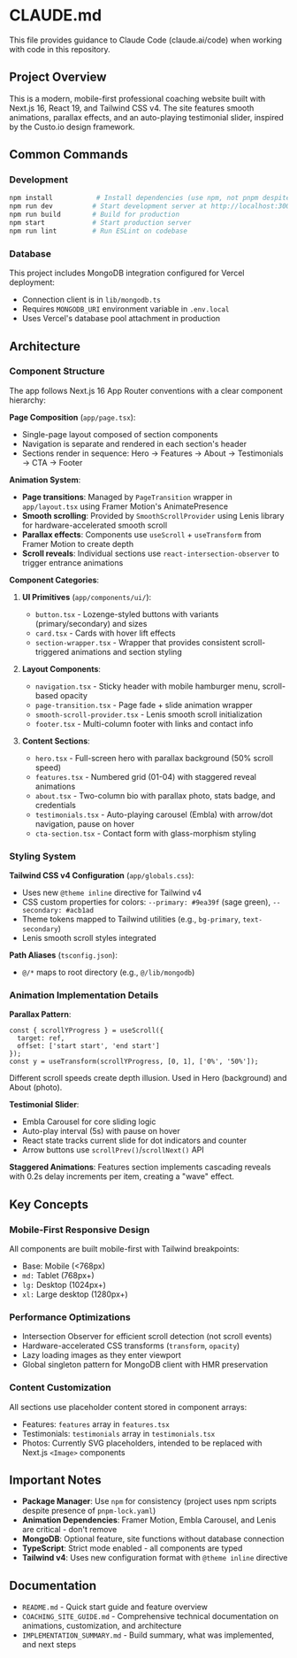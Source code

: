 # CLAUDE.md

This file provides guidance to Claude Code (claude.ai/code) when working with code in this repository.

## Project Overview

This is a modern, mobile-first professional coaching website built with Next.js 16, React 19, and Tailwind CSS v4. The site features smooth animations, parallax effects, and an auto-playing testimonial slider, inspired by the Custo.io design framework.

## Common Commands

### Development
```bash
npm install           # Install dependencies (use npm, not pnpm despite pnpm-lock.yaml presence)
npm run dev          # Start development server at http://localhost:3000
npm run build        # Build for production
npm start            # Start production server
npm run lint         # Run ESLint on codebase
```

### Database
This project includes MongoDB integration configured for Vercel deployment:
- Connection client is in `lib/mongodb.ts`
- Requires `MONGODB_URI` environment variable in `.env.local`
- Uses Vercel's database pool attachment in production

## Architecture

### Component Structure

The app follows Next.js 16 App Router conventions with a clear component hierarchy:

**Page Composition** (`app/page.tsx`):
- Single-page layout composed of section components
- Navigation is separate and rendered in each section's header
- Sections render in sequence: Hero → Features → About → Testimonials → CTA → Footer

**Animation System**:
- **Page transitions**: Managed by `PageTransition` wrapper in `app/layout.tsx` using Framer Motion's AnimatePresence
- **Smooth scrolling**: Provided by `SmoothScrollProvider` using Lenis library for hardware-accelerated smooth scroll
- **Parallax effects**: Components use `useScroll` + `useTransform` from Framer Motion to create depth
- **Scroll reveals**: Individual sections use `react-intersection-observer` to trigger entrance animations

**Component Categories**:

1. **UI Primitives** (`app/components/ui/`):
   - `button.tsx` - Lozenge-styled buttons with variants (primary/secondary) and sizes
   - `card.tsx` - Cards with hover lift effects
   - `section-wrapper.tsx` - Wrapper that provides consistent scroll-triggered animations and section styling

2. **Layout Components**:
   - `navigation.tsx` - Sticky header with mobile hamburger menu, scroll-based opacity
   - `page-transition.tsx` - Page fade + slide animation wrapper
   - `smooth-scroll-provider.tsx` - Lenis smooth scroll initialization
   - `footer.tsx` - Multi-column footer with links and contact info

3. **Content Sections**:
   - `hero.tsx` - Full-screen hero with parallax background (50% scroll speed)
   - `features.tsx` - Numbered grid (01-04) with staggered reveal animations
   - `about.tsx` - Two-column bio with parallax photo, stats badge, and credentials
   - `testimonials.tsx` - Auto-playing carousel (Embla) with arrow/dot navigation, pause on hover
   - `cta-section.tsx` - Contact form with glass-morphism styling

### Styling System

**Tailwind CSS v4 Configuration** (`app/globals.css`):
- Uses new `@theme inline` directive for Tailwind v4
- CSS custom properties for colors: `--primary: #9ea39f` (sage green), `--secondary: #acb1ad`
- Theme tokens mapped to Tailwind utilities (e.g., `bg-primary`, `text-secondary`)
- Lenis smooth scroll styles integrated

**Path Aliases** (`tsconfig.json`):
- `@/*` maps to root directory (e.g., `@/lib/mongodb`)

### Animation Implementation Details

**Parallax Pattern**:
```tsx
const { scrollYProgress } = useScroll({
  target: ref,
  offset: ['start start', 'end start']
});
const y = useTransform(scrollYProgress, [0, 1], ['0%', '50%']);
```
Different scroll speeds create depth illusion. Used in Hero (background) and About (photo).

**Testimonial Slider**:
- Embla Carousel for core sliding logic
- Auto-play interval (5s) with pause on hover
- React state tracks current slide for dot indicators and counter
- Arrow buttons use `scrollPrev()`/`scrollNext()` API

**Staggered Animations**:
Features section implements cascading reveals with 0.2s delay increments per item, creating a "wave" effect.

## Key Concepts

### Mobile-First Responsive Design
All components are built mobile-first with Tailwind breakpoints:
- Base: Mobile (<768px)
- `md:` Tablet (768px+)
- `lg:` Desktop (1024px+)
- `xl:` Large desktop (1280px+)

### Performance Optimizations
- Intersection Observer for efficient scroll detection (not scroll events)
- Hardware-accelerated CSS transforms (`transform`, `opacity`)
- Lazy loading images as they enter viewport
- Global singleton pattern for MongoDB client with HMR preservation

### Content Customization
All sections use placeholder content stored in component arrays:
- Features: `features` array in `features.tsx`
- Testimonials: `testimonials` array in `testimonials.tsx`
- Photos: Currently SVG placeholders, intended to be replaced with Next.js `<Image>` components

## Important Notes

- **Package Manager**: Use `npm` for consistency (project uses npm scripts despite presence of `pnpm-lock.yaml`)
- **Animation Dependencies**: Framer Motion, Embla Carousel, and Lenis are critical - don't remove
- **MongoDB**: Optional feature, site functions without database connection
- **TypeScript**: Strict mode enabled - all components are typed
- **Tailwind v4**: Uses new configuration format with `@theme inline` directive

## Documentation

- `README.md` - Quick start guide and feature overview
- `COACHING_SITE_GUIDE.md` - Comprehensive technical documentation on animations, customization, and architecture
- `IMPLEMENTATION_SUMMARY.md` - Build summary, what was implemented, and next steps
